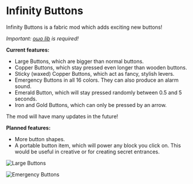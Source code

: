 # Infinity Buttons

Infinity Buttons is a fabric mod which adds exciting new buttons!

*Important: [oωo lib](https://modrinth.com/mod/owo-lib) is required!*

**Current features:**

- Large Buttons, which are bigger than normal buttons.
- Copper Buttons, which stay pressed even longer than wooden buttons.
- Sticky (waxed) Copper Buttons, which act as fancy, stylish levers.
- Emergency Buttons in all 16 colors. They can also produce an alarm sound.
- Emerald Button, which will stay pressed randomly between 0.5 and 5 seconds.
- Iron and Gold Buttons, which can only be pressed by an arrow.

The mod will have many updates in the future!

**Planned features:**

- More button shapes.
- A portable button item, which will power any block you click on. This would be useful in creative or for creating secret entrances.

![Large Buttons](https://i.imgur.com/TktdMfz.png)

![Emergency Buttons](https://i.imgur.com/YdZktEs.png)
